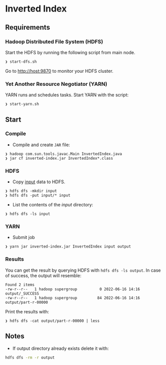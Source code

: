 # Inverted Index

## Requirements

### Hadoop Distributed File System (HDFS)

Start the HDFS by running the following script from main node.

```
❯ start-dfs.sh
```

Go to [http://host:9870](http://host:9870) to monitor your HDFS cluster.

### Yet Another Resource Negotiator (YARN)

YARN runs and schedules tasks. Start YARN with the script:

```
❯ start-yarn.sh
```

## Start

### Compile

- Compile and create `JAR` file:

```
❯ hadoop com.sun.tools.javac.Main InvertedIndex.java
❯ jar cf inverted-index.jar InvertedIndex*.class
```

### HDFS

- Copy [input](./input) data to HDFS.

```
❯ hdfs dfs -mkdir input
❯ hdfs dfs -put input/* input
```

- List the contents of the _input_ directory:

```
❯ hdfs dfs -ls input
```

### YARN

- Submit job

```
❯ yarn jar inverted-index.jar InvertedIndex input output
```

### Results

You can get the result by querying HDFS with `hdfs dfs -ls output`. In case of success, the output will resemble:

```
Found 2 items
-rw-r--r--   1 hadoop supergroup          0 2022-06-16 14:16 output/_SUCCESS
-rw-r--r--   1 hadoop supergroup         84 2022-06-16 14:16 output/part-r-00000
```

Print the results with:

```
❯ hdfs dfs -cat output/part-r-00000 | less
```

## Notes

- If output directory already exists delete it with:

```sh
hdfs dfs -rm -r output
```
